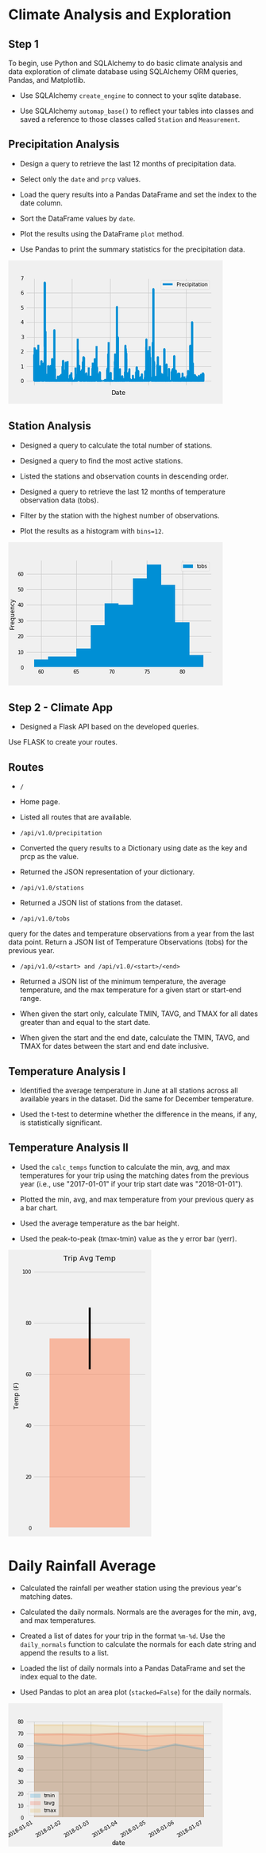 # Climate Analysis and Exploration
## Step 1 
To begin, use Python and SQLAlchemy to do basic climate analysis and data exploration of climate database using SQLAlchemy ORM queries, Pandas, and Matplotlib.


- Use SQLAlchemy `create_engine` to connect to your sqlite database.

- Use SQLAlchemy `automap_base()` to reflect your tables into classes and saved a reference to those classes called `Station` and `Measurement`.



## Precipitation Analysis


- Design a query to retrieve the last 12 months of precipitation data.

- Select only the `date` and `prcp` values.

- Load the query results into a Pandas DataFrame and set the index to the date column.

- Sort the DataFrame values by `date`.

- Plot the results using the DataFrame `plot` method.

- Use Pandas to print the summary statistics for the precipitation data.

![1-Logo](Images/Percepitation.png)

## Station Analysis


- Designed a query to calculate the total number of stations.


- Designed a query to find the most active stations.


- Listed the stations and observation counts in descending order.

- Designed a query to retrieve the last 12 months of temperature observation data (tobs).

- Filter by the station with the highest number of observations.

- Plot the results as a histogram with `bins=12`.

![1-Logo](Images/TObsVFreqHist.png)

## Step 2 - Climate App
- Designed a Flask API based on the developed queries.

Use FLASK to create your routes.


## Routes


- `/`


* Home page.


* Listed all routes that are available.




- `/api/v1.0/precipitation`


* Converted the query results to a Dictionary using date as the key and prcp as the value.


* Returned the JSON representation of your dictionary.




- `/api/v1.0/stations`

* Returned a JSON list of stations from the dataset.



- `/api/v1.0/tobs`

query for the dates and temperature observations from a year from the last data point.
Return a JSON list of Temperature Observations (tobs) for the previous year.



- `/api/v1.0/<start> and /api/v1.0/<start>/<end>`


* Returned a JSON list of the minimum temperature, the average temperature, and the max temperature for a given start or start-end range.


* When given the start only, calculate TMIN, TAVG, and TMAX for all dates greater than and equal to the start date.


* When given the start and the end date, calculate the TMIN, TAVG, and TMAX for dates between the start and end date inclusive.

## Temperature Analysis I

- Identified the average temperature in June at all stations across all available years in the dataset. Did the same for December temperature.


- Used the t-test to determine whether the difference in the means, if any, is statistically significant.


## Temperature Analysis II

- Used the `calc_temps` function to calculate the min, avg, and max temperatures for your trip using the matching dates from the previous year (i.e., use "2017-01-01" if your trip start date was "2018-01-01").


- Plotted the min, avg, and max temperature from your previous query as a bar chart.


- Used the average temperature as the bar height.


- Used the peak-to-peak (tmax-tmin) value as the y error bar (yerr).


![1-Logo](Images/avgTempBoxPlot.png)

# Daily Rainfall Average


- Calculated the rainfall per weather station using the previous year's matching dates.


- Calculated the daily normals. Normals are the averages for the min, avg, and max temperatures.

- Created a list of dates for your trip in the format `%m-%d`. Use the `daily_normals` function to calculate the normals for each date string and append the results to a list.


- Loaded the list of daily normals into a Pandas DataFrame and set the index equal to the date.


- Used Pandas to plot an area plot (`stacked=False`) for the daily normals.

![1-Logo](Images/DailyNormals.png)
